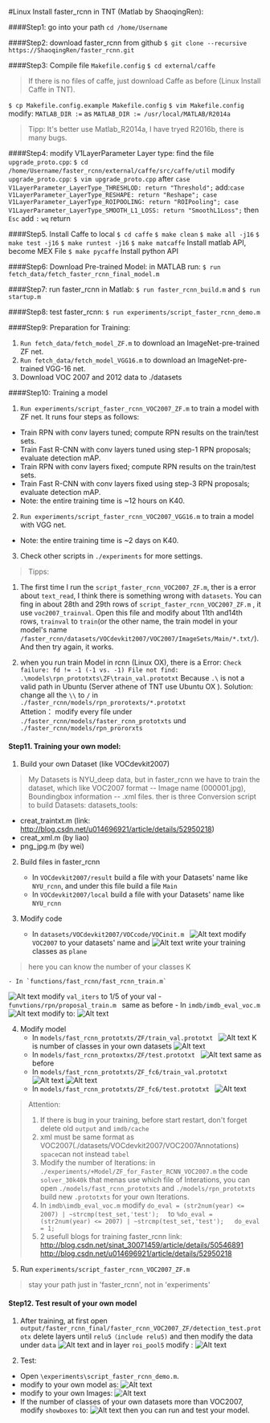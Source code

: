 #Linux Install faster_rcnn in TNT (Matlab by ShaoqingRen):


####Step1:  go into your path
`cd /home/Username` 

####Step2: download faster_rcnn from github
`$ git clone --recursive https://ShaoqingRen/faster_rcnn.git`

####Step3:  Compile file `Makefile.config`
`$ cd external/caffe`
> If there is no files of caffe, just download Caffe as before (Linux Install Caffe in TNT).

`$ cp Makefile.config.example Makefile.config`
`$ vim Makefile.config`
modify: `MATLAB_DIR :=` as
`MATLAB_DIR := /usr/local/MATLAB/R2014a`
> Tipp: It's better use Matlab_R2014a, I have tryed R2016b, there is many bugs.
> 
####Step4: modify V1LayerParameter Layer type:
find the file `upgrade_proto.cpp`:
`$ cd /home/Username/faster_rcnn/external/caffe/src/caffe/util`
modify `upgrade_proto.cpp`:
`$ vim upgrade_proto.cpp`
after `case V1LayerParameter_LayerType_THRESHLOD:
	return "Threshold";`
add:`
case V1LayerParameter_LayerType_RESHAPE:
	return "Reshape";
case V1LayerParameter_LayerType_ROIPOOLING:
	return "ROIPooling";
case V1LayerParameter_LayerType_SMOOTH_L1_LOSS:
	return "SmoothL1Loss"; `
then `Esc` add `:` `wq` return

####Step5. Install Caffe to local 
`$ cd caffe`
`$ make clean`
`$ make all -j16`
`$ make test -j16`
`$ make runtest -j16`
`$ make matcaffe` Install matlab API, become MEX File
`$ make pycaffe` Install python API

####Step6: Download Pre-trained Model:
in MATLAB run:
`$ run fetch_data/fetch_faster_rcnn_final_model.m`

####Step7: run faster_rcnn in Matlab:
`$ run faster_rcnn_build.m`
and
`$ run startup.m`

####Step8: test faster_rcnn:
`$ run experiments/script_faster_rcnn_demo.m`

####Step9: Preparation for Training:
1. `Run fetch_data/fetch_model_ZF.m` to download an ImageNet-pre-trained ZF net.
2. `Run fetch_data/fetch_model_VGG16.m` to download an ImageNet-pre-trained VGG-16 net.
3. Download VOC 2007 and 2012 data to ./datasets

####Step10: Training a model
1. `Run experiments/script_faster_rcnn_VOC2007_ZF.m` to train a model with ZF net. It runs four steps as follows:
- Train RPN with conv layers tuned; compute RPN results on the train/test sets.
- Train Fast R-CNN with conv layers tuned using step-1 RPN proposals; evaluate detection mAP.
- Train RPN with conv layers fixed; compute RPN results on the train/test sets.
- Train Fast R-CNN with conv layers fixed using step-3 RPN proposals; evaluate detection mAP.
- Note: the entire training time is ~12 hours on K40.
2. `Run experiments/script_faster_rcnn_VOC2007_VGG16.m` to train a model with VGG net.
- Note: the entire training time is ~2 days on K40.
3. Check other scripts in `./experiments` for more settings.

> Tipps:
1. The first time I run the `script_faster_rcnn_VOC2007_ZF.m`, ther is a error about `text_read`,  I think there is something wrong with `datasets`. You can fing in about 28th and 29th rows of `script_faster_rcnn_VOC2007_ZF.m` , it use `voc2007_trainval`. Open this file and modify  about 11th and14th rows, `trainval`  to `train`(or the other name, the train model in your model's name `/faster_rcnn/datasets/VOCdevkit2007/VOC2007/ImageSets/Main/*.txt/`). And then try again, it works.


2. when you run train Model in rcnn (Linux OX), there is a Error:
 `Check failure: fd != -1 (-1 vs. -1) File not find: .\models\rpn_prototxts\ZF\train_val.prototxt`
 Because `.\` is not a valid path in Ubuntu (Server athene of TNT use Ubuntu OX ).
 Solution: change all the `\\` to `/` in `./faster_rcnn/models/rpn_prorotexts/*.prototxt`  
 Attetion： modify every file under `./faster_rcnn/models/faster_rcnn_prototxts` und `./faster_rcnn/models/rpn_prororxts`


#### Step11. Training your own model:

1. Build your own Dataset (like VOCdevkit2007)
> My Datasets is NYU_deep data,  but in faster_rcnn we have to train the dataset, which like VOC2007 format -- Image name (000001.jpg), Boundingbox information -- .xml files. 
>  ther is three Conversion script to build Datasets:
datasets_tools:  
- creat_traintxt.m (link: http://blog.csdn.net/u014696921/article/details/52950218)
- creat_xml.m (by liao)
- png_jpg.m (by wei)

2. Build files in faster_rcnn
	- In `VOCdevkit2007/result` build a file with your Datasets' name like `NYU_rcnn`, and under this file build a file `Main`
	- In `VOCdevkit2007/local` build a file with your Datasets' name like `NYU_rcnn`

3. Modify code
	- In `datasets/VOCdevkit2007/VOCcode/VOCinit.m `
![Alt text](./1487103919715.png)
modify `VOC2007` to your datasets' name and
![Alt text](./1487103972796.png)
write your training classes as `plane`
> here you can know the number of your classes K

	- In `functions/fast_rcnn/fast_rcnn_train.m`
![Alt text](./1487103547598.png)
modify `val_iters` to  1/5 of your val
	- `funvtions/rpn/proposal_train.m `
	same as before
	- In `imdb/imdb_eval_voc.m`
![Alt text](./1487103714594.png)
modify to:
![Alt text](./1487103730351.png)

4. Modify model
	- In `models/fast_rcnn_prototxts/ZF/train_val.prototxt `
![Alt text](./1487103826043.png)
 K is number of classes in your own datasets
![Alt text](./1487104078556.png)
	- In `models/fast_rcnn_protoxtxs/ZF/test.prototxt `
![Alt text](./1487104103360.png)
same as before
	- In `models/fast_rcnn_prototxts/ZF_fc6/train_val.prototxt `
![Alt text](./1487104142535.png)
![Alt text](./1487104153469.png)
	- In `models/fast_rcnn_prototxts/ZF_fc6/test.prototxt `
![Alt text](./1487104177739.png)

> Attention:
> 1. If there is bug in your training, before start restart, don't forget delete old `output` and `imdb/cache`
> 2. xml must be same format as VOC2007(./datasets/VOCdevkit2007/VOC2007Annotations) `space`can not instead `tabel`
> 3. Modify the number of Iterations: in `./experiments/+Model/ZF_for_Faster_RCNN_VOC2007.m` the code `solver_30k40k` that menas use which file of Interations, you can open `./models/fast_rcnn_prototxts` and `./models/rpn_prototxts` build new `.prototxts` for your own Iterations. 
> 4. In `imdb\imdb_eval_voc.m`
>  modify `do_eval = (str2num(year) <= 2007) | ~strcmp(test_set,'test');  ` 
>  to
>   ` %do_eval = (str2num(year) <= 2007) | ~strcmp(test_set,'test');  
		do_eval = 1;  `
> 5.  2 usefull blogs for training faster_rcnn 
> link: http://blog.csdn.net/sinat_30071459/article/details/50546891 
> http://blog.csdn.net/u014696921/article/details/52950218

5. Run `experiments/script_faster_rcnn_VOC2007_ZF.m`
> stay your path just in 'faster_rcnn', not in 'experiments'

#### Step12. Test result of your own model
1. After training, at first open `output/faster_rcnn_final/faster_rcnn_VOC2007_ZF/detection_test.prototx`
delete layers until `relu5（include relu5)`
and then modify the data under `data`
![Alt text](./1487104681893.png)
and in layer `roi_pool5` modify :
![Alt text](./1487104706519.png)

2. Test:
- Open `\experiments\script_faster_rcnn_demo.m`.
- modify to your own model as: 
![Alt text](./1487104787662.png)
- modify to your own Images:
![Alt text](./1487104828761.png)
- If the number of classes of your own datasets more than VOC2007, modify `showboxes` to:
 ![Alt text](./1487104901026.png)
then you can run and test your model.





